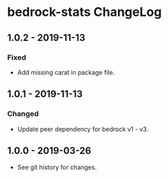 # bedrock-stats ChangeLog

## 1.0.2 - 2019-11-13

### Fixed
- Add missing carat in package file.

## 1.0.1 - 2019-11-13

### Changed
- Update peer dependency for bedrock v1 - v3.

## 1.0.0 - 2019-03-26

- See git history for changes.
